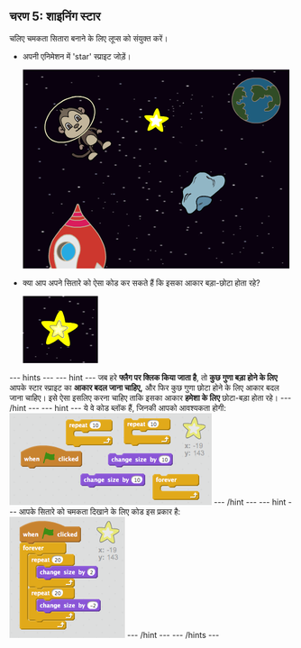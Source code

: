 ## चरण 5: शाइनिंग स्टार

चलिए चमकता सितारा बनाने के लिए लूप्स को संयुक्त करें।

+ अपनी एनिमेशन में 'star' स्प्राइट जोड़ें।

	![Adding a star sprite](images/space-star-sprite.png)

+ क्या आप अपने सितारे को ऐसा कोड कर सकते हैं कि इसका आकार बड़ा-छोटा होता रहे?

    ![Testing a shining star](images/space-star-test.png)

--- hints ---
--- hint ---
जब हरे __फ्लैग पर क्लिक किया जाता है__, तो __कुछ गुणा बड़ा होने के लिए__ आपके स्टार स्प्राइट का __आकार बदल जाना चाहिए,__ और फिर कुछ गुणा छोटा होने के लिए आकार बदल जाना चाहिए। इसे ऐसा इसलिए करना चाहिए ताकि इसका आकार __हमेशा के लिए__ छोटा-बड़ा होता रहे।
--- /hint ---
--- hint ---
ये वे कोड ब्लॉक हैं, जिनकी आपको आवश्यकता होगी:
![Blocks for a shining star](images/space-star-blocks.png)
--- /hint ---
--- hint ---
आपके सितारे को चमकता दिखाने के लिए कोड इस प्रकार है:
![Code for a shining star](images/space-star-code.png)
--- /hint ---
--- /hints ---
